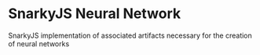 # SnarkyJS Neural Network
SnarkyJS implementation of associated artifacts necessary for the creation of neural networks
